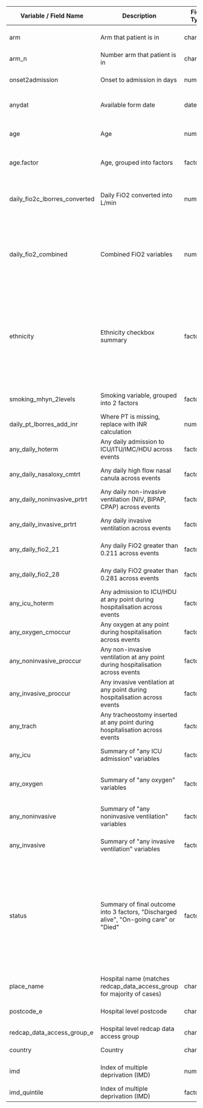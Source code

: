 | Variable / Field Name            | Description                                                                            | Field Type | Field Label               | Choices or Calculations                                                                                                                                                                                                                                                                                                                                                                            |
| -------------------------------- | -------------------------------------------------------------------------------------- | ---------- | ------------------------- | -------------------------------------------------------------------------------------------------------------------------------------------------------------------------------------------------------------------------------------------------------------------------------------------------------------------------------------------------------------------------------------------------- |
| arm                              | Arm that patient is in                                                                 | character  |                           | Arm 1 ; Arm 2 ; Arm 3 \[str\_extract(redcap\_event\_name, "Arm \\\\d")\]                                                                                                                                                                                                                                                                                                                           |
| arm\_n                           | Number arm that patient is in                                                          | character  |                           | 1 ; 2 ; 3 \[str\_extract(arm, "\\\\d")\]                                                                                                                                                                                                                                                                                                                                                           |
| onset2admission                  | Onset to admission in days                                                             | numeric    | Onset to admission (days) |  hostdat - cestdat                                                                                                                                                                                                                                                                                                                                                                                              |
| anydat                           | Available form date                                                                    | date       |                           | Uses date from source in order of precendence: hostdat, daily\_dsstdat, cestdat, dsstdat                                                                                                                                                                                                                                                                                                           |
| age                              | Age                                                                                    | numeric    | Age on admission (years)  | Uses/calculates age in order of precendence: calc\_age, age\_estimateyears, (anydat - agedat)/365                                                                                                                                                                                                                                                                                                  |
| age.factor                       | Age, grouped into factors                                                              | factor     | Age on admission (years)  | <50 ; 50-69 ; 70-79 ; 80+                                                                                                                                                                                                                                                                                                                                                                          |
| daily\_fio2c\_lborres\_converted | Daily FiO2 converted into L/min                                                        | numeric    |                           | If > 15, then value is assumed to be FiO2%, otherwise values converted from x to y: 0 ~ 0 ; <= 2 ~ 0.24 ; <= 3 ~ 0.28 ; <= 4 ~ 0.32 ; <= 5 ~ 0.36 ; <= 6 ~ 0.40 ; <= 10 ~ 0.50 ; <= 15 ~ 0.70                                                                                                                                                                                                      |
| daily\_fio2\_combined            | Combined FiO2 variables                                                                | numeric    |                           | !is.na(daily\_fio2\_lborres) ~ daily\_fio2\_lborres,<br>is.na(daily\_fio2\_lborres) & !is.na(daily\_fio2b\_lborres) ~ daily\_fio2b\_lborres / 100,<br>is.na(daily\_fio2\_lborres) & !is.na(daily\_fio2c\_lborres) ~ daily\_fio2c\_lborres\_converted                                                                                                                                               |
| ethnicity                        | Ethnicity checkbox summary                                                             | factor     | Ethnicity                 | ethnic\_\_\_1 == "Checked" ~ "Arab", ethnic\_\_\_2 == "Checked" ~ "Black", ethnic\_\_\_3 == "Checked" ~ "East Asian", ethnic\_\_\_4 == "Checked" ~ "South Asian", ethnic\_\_\_5 == "Checked" ~ "West Asian", ethnic\_\_\_6 == "Checked" ~ "Latin American", ethnic\_\_\_7 == "Checked" ~ "White", ethnic\_\_\_8 == "Checked" ~ "Aboriginal/First Nations", ethnic\_\_\_9 == "Checked" ~ "Other"    |
| smoking\_mhyn\_2levels           | Smoking variable, grouped into 2 factors                                               | factor     | Smoking                   | NO = "Never Smoked" or "Former Smoker" ; YES = "Yes" ; N/K = "N/K"                                                                                                                                                                                                                                                                                                                                 |
| daily\_pt\_lborres\_add\_inr     | Where PT is missing, replace with INR calculation                                      | numeric    | PT                        | If daily\_pt\_lborres is missing, replace with (daily\_inr\_lborres \* 12)                                                                                                                                                                                                                                                                                                                         |
| any\_daily\_hoterm               | Any daily admission to ICU/ITU/IMC/HDU across events                                   | factor     |                           | Any daily\_hoterm == "Yes" across events then "Yes", otherwise "No"                                                                                                                                                                                                                                                                                                                                |
| any\_daily\_nasaloxy\_cmtrt      | Any daily high flow nasal canula across events                                         | factor     |                           | Any daily\_nasaloxy\_cmtrt == "Yes" across events then "Yes", otherwise "No"                                                                                                                                                                                                                                                                                                                       |
| any\_daily\_noninvasive\_prtrt   | Any daily non-invasive ventilation (NIV, BIPAP, CPAP) across events                    | factor     |                           | Any daily\_noninvasive\_prtrt == "Yes" across events then "Yes", otherwise "No"                                                                                                                                                                                                                                                                                                                    |
| any\_daily\_invasive\_prtrt      | Any daily invasive ventilation across events                                           | factor     |                           | Any daily\_invasive\_prtrt == "Yes" across events then "Yes", otherwise "No"                                                                                                                                                                                                                                                                                                                       |
| any\_daily\_fio2\_21             | Any daily FiO2 greater than 0.211 across events                                        | factor     |                           | Any daily\_fio2\_combined > 0.211 across events then "Yes", otherwise "No"                                                                                                                                                                                                                                                                                                                         |
| any\_daily\_fio2\_28             | Any daily FiO2 greater than 0.281 across events                                        | factor     |                           | Any daily\_fio2\_combined > 0.281 across events then "Yes", otherwise "No"                                                                                                                                                                                                                                                                                                                         |
| any\_icu\_hoterm                 | Any admission to ICU/HDU at any point during hospitalisation across events             | factor     |                           | Any icu\_hoterm == "Yes" across events then "Yes", otherwise "No"                                                                                                                                                                                                                                                                                                                                  |
| any\_oxygen\_cmoccur             | Any oxygen at any point during hospitalisation across events                           | factor     |                           | Any oxygen\_cmoccur  == "Yes" across events then "Yes", otherwise "No"                                                                                                                                                                                                                                                                                                                             |
| any\_noninvasive\_proccur        | Any non-invasive ventilation at any point during hospitalisation across events         | factor     |                           | Any noninvasive\_proccur == "Yes" across events then "Yes", otherwise "No"                                                                                                                                                                                                                                                                                                                         |
| any\_invasive\_proccur           | Any invasive ventilation at any point during hospitalisation across events             | factor     |                           | Any icu\_hoterm == "Yes" across events then "Yes", otherwise "No"                                                                                                                                                                                                                                                                                                                                  |
| any\_trach                       | Any tracheostomy inserted at any point during hospitalisation across events            | factor     |                           | Any daily\_trach\_prperf == "Yes" across events then "Yes", otherwise "No"                                                                                                                                                                                                                                                                                                                         |
| any\_icu                         | Summary of "any ICU admission" variables                                               | factor     |                           | Any any\_daily\_hoterm OR any\_icu\_hoterm == "Yes" then "Yes", otherwise "No"                                                                                                                                                                                                                                                                                                                     |
| any\_oxygen                      | Summary of "any oxygen" variables                                                      | factor     |                           | Any any\_daily\_nasaloxy\_cmtrt OR any\_oxygen\_cmoccur OR any\_daily\_fio2\_21 == "Yes" then "Yes", otherwise "No"                                                                                                                                                                                                                                                                                |
| any\_noninvasive                 | Summary of "any noninvasive ventilation" variables                                     | factor     |                           | Any any\_daily\_noninvasive\_prtrt OR any\_noninvasive\_proccur == "Yes" then "Yes", otherwise "No"                                                                                                                                                                                                                                                                                                |
| any\_invasive                    | Summary of "any invasive ventilation" variables                                        | factor     |                           | Any any\_daily\_invasive\_prtrt OR any\_invasive\_proccur == "Yes" then "Yes", otherwise "No"                                                                                                                                                                                                                                                                                                      |
| status                           | Summary of final outcome into 3 factors, "Discharged alive", "On-going care" or "Died" | factor     |                           | any(dsterm == "Discharged alive") ~ "Discharged alive", any(dsterm == "Hospitalization") ~ "On-going care", any(dsterm == "Transfer to other facility") ~ "On-going care", any(dsterm == "Death") ~ "Died", any(dsterm == "Palliative discharge") ~ "Died", any(dsterm == "Unknown") ~ NA\_character\_, all(is.na(dsterm)) & any(grepl("Discharge/Death", redcap\_event\_name)) ~ "On-going care") |
| place_name                 | Hospital name (matches redcap_data_access_group for majority of cases) | character |   | Taken from full NHS hospital list across Scotland and linked by dag_id |
| postcode_e                 | Hospital level postcode                                                | character |   | Taken from full NHS hospital list across Scotland and linked by dag_id |
| redcap_data_access_group_e | Hospital level redcap data access group                                | character |   |                                                                        |
| country                    | Country                                                                | character |   | Deduced from hospital level postcode                                   |
| imd                              | Index of multiple deprivation (IMD)                                                    | numeric    |                           | IMD produced from postcode lookup (look at 03\_prep.R for more further information)                                                                                                                                                                                                                                                                                                                |
| imd\_quintile                    | Index of multiple deprivation (IMD)                                                    | factor     |                           | IMD grouped into 5 levels based on deprivation, 1 ; 2 ; 3 ; 4 ; 5.                                                                                                                                                                                                                                                                                                                                 |
